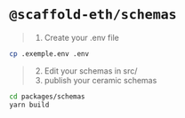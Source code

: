 # `@scaffold-eth/schemas`

> 1. Create your .env file

```sh
cp .exemple.env .env
```

> 2. Edit your schemas in src/
> 3. publish your ceramic schemas

```bash
cd packages/schemas
yarn build
```
